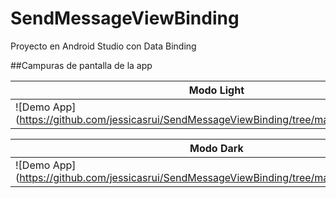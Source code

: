 # SendMessageViewBinding
Proyecto en Android Studio con Data Binding

##Campuras de pantalla de la app

| Modo Light                                                                                    |
|---------------------------------------------------------------------------------------------- |
| ![Demo App]  (https://github.com/jessicasrui/SendMessageViewBinding/tree/main/imagenes/1.jpg) | ![Demo App]  (https://github.com/jessicasrui/SendMessageViewBinding/tree/main/imagenes/2.jpg) | ![Demo App]  (https://github.com/jessicasrui/SendMessageViewBinding/tree/main/imagenes/3.jpg) |

| Modo Dark                                                                                     |
|---------------------------------------------------------------------------------------------- |
| ![Demo App]  (https://github.com/jessicasrui/SendMessageViewBinding/tree/main/imagenes/4.jpg) | ![Demo App]  (https://github.com/jessicasrui/SendMessageViewBinding/tree/main/imagenes/5.jpg) | ![Demo App]  (https://github.com/jessicasrui/SendMessageViewBinding/tree/main/imagenes/6.jpg) |